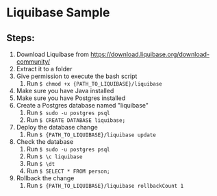 # Liquibase Sample

## Steps:
1. Download Liquibase from https://download.liquibase.org/download-community/
1. Extract it to a folder
1. Give permission to execute the bash script
    1. Run `$ chmod +x {PATH_TO_LIQUIBASE}/liquibase`
1. Make sure you have Java installed
1. Make sure you have Postgres installed
1. Create a Postgres database named "liquibase"
    1. Run `$ sudo -u postgres psql`
    1. Run `$ CREATE DATABASE liquibase;`
1. Deploy the database change
    1. Run `$ {PATH_TO_LIQUIBASE}/liquibase update`
1. Check the database
    1. Run `$ sudo -u postgres psql`
    1. Run `$ \c liquibase`
    1. Run `$ \dt`
    1. Run `$ SELECT * FROM person;`
1. Rollback the change
    1. Run `$ {PATH_TO_LIQUIBASE}/liquibase rollbackCount 1` 

